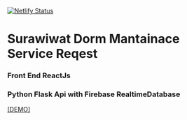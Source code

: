 [![Netlify Status](https://api.netlify.com/api/v1/badges/3127b74e-3360-46c9-ba97-2fe5503a39b3/deploy-status)](https://app.netlify.com/sites/swsdorm-reportfix/deploys)
# Surawiwat Dorm Mantainace Service Reqest

### Front End ReactJs 
### Python Flask Api with Firebase RealtimeDatabase

 <a href="http://swsdorm-reportfix.netlify.app/">[DEMO]</a>
 
